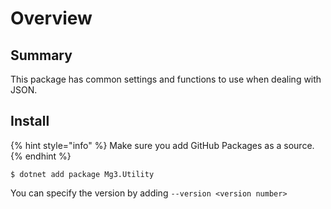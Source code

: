 # Overview

## Summary

This package has common settings and functions to use when dealing with JSON.

## Install

{% hint style="info" %}
Make sure you add GitHub Packages as a source.
{% endhint %}

```
$ dotnet add package Mg3.Utility
```

You can specify the version by adding `--version <version number>`
